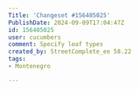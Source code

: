 ```yaml
---
Title: 'Changeset #156405025'
PublishDate: 2024-09-09T17:04:47Z
id: 156405025
user: cucumbers
comment: Specify leaf types
created_by: StreetComplete_ee 58.22
tags:
- Montenegro

---
```

